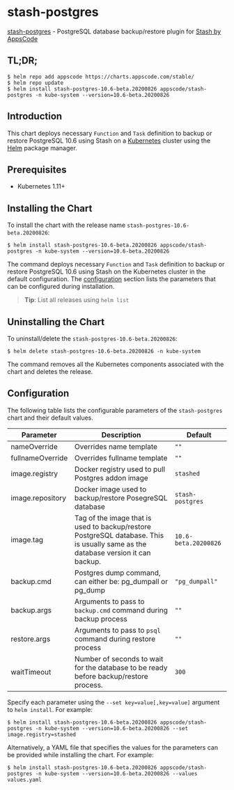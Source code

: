 # stash-postgres

[stash-postgres](https://github.com/stashed/postgres) - PostgreSQL database backup/restore plugin for [Stash by AppsCode](https://stash.run)

## TL;DR;

```console
$ helm repo add appscode https://charts.appscode.com/stable/
$ helm repo update
$ helm install stash-postgres-10.6-beta.20200826 appscode/stash-postgres -n kube-system --version=10.6-beta.20200826
```

## Introduction

This chart deploys necessary `Function` and `Task` definition to backup or restore PostgreSQL 10.6 using Stash on a [Kubernetes](http://kubernetes.io) cluster using the [Helm](https://helm.sh) package manager.

## Prerequisites

- Kubernetes 1.11+

## Installing the Chart

To install the chart with the release name `stash-postgres-10.6-beta.20200826`:

```console
$ helm install stash-postgres-10.6-beta.20200826 appscode/stash-postgres -n kube-system --version=10.6-beta.20200826
```

The command deploys necessary `Function` and `Task` definition to backup or restore PostgreSQL 10.6 using Stash on the Kubernetes cluster in the default configuration. The [configuration](#configuration) section lists the parameters that can be configured during installation.

> **Tip**: List all releases using `helm list`

## Uninstalling the Chart

To uninstall/delete the `stash-postgres-10.6-beta.20200826`:

```console
$ helm delete stash-postgres-10.6-beta.20200826 -n kube-system
```

The command removes all the Kubernetes components associated with the chart and deletes the release.

## Configuration

The following table lists the configurable parameters of the `stash-postgres` chart and their default values.

|    Parameter     |                                                           Description                                                            |       Default        |
|------------------|----------------------------------------------------------------------------------------------------------------------------------|----------------------|
| nameOverride     | Overrides name template                                                                                                          | `""`                 |
| fullnameOverride | Overrides fullname template                                                                                                      | `""`                 |
| image.registry   | Docker registry used to pull Postgres addon image                                                                                | `stashed`            |
| image.repository | Docker image used to backup/restore PosegreSQL database                                                                          | `stash-postgres`     |
| image.tag        | Tag of the image that is used to backup/restore PostgreSQL database. This is usually same as the database version it can backup. | `10.6-beta.20200826` |
| backup.cmd       | Postgres dump command, can either be: pg_dumpall  or pg_dump                                                                     | `"pg_dumpall"`       |
| backup.args      | Arguments to pass to `backup.cmd` command during backup process                                                                  | `""`                 |
| restore.args     | Arguments to pass to `psql` command during restore process                                                                       | `""`                 |
| waitTimeout      | Number of seconds to wait for the database to be ready before backup/restore process.                                            | `300`                |


Specify each parameter using the `--set key=value[,key=value]` argument to `helm install`. For example:

```console
$ helm install stash-postgres-10.6-beta.20200826 appscode/stash-postgres -n kube-system --version=10.6-beta.20200826 --set image.registry=stashed
```

Alternatively, a YAML file that specifies the values for the parameters can be provided while
installing the chart. For example:

```console
$ helm install stash-postgres-10.6-beta.20200826 appscode/stash-postgres -n kube-system --version=10.6-beta.20200826 --values values.yaml
```
